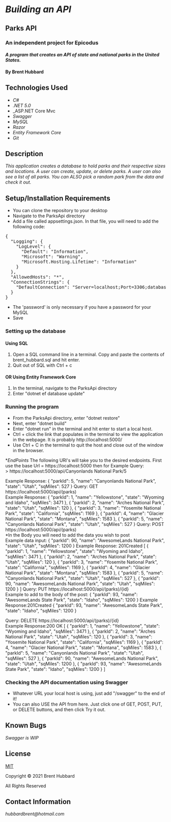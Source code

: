# _Building an API_
## Parks API
### An independent project for Epicodus

#### _A program that creates an API of state and national parks in the United States._

#### By Brent Hubbard

## Technologies Used

* _C#_
* _.NET 5.0_
* _<span>ASP.NET</span> Core Mvc 
* _Swagger_
* _MySQL_
* _Razor_
* _Entity Framework Core_
* _Git_

## Description

_This application creates a database to hold parks and their respective sizes and locations. A user can create, update, or delete parks. A user can also see a list of all parks. You can ALSO pick a random park from the data and check it out._

## Setup/Installation Requirements

* You can clone the repository to your desktop
* Navigate to the ParksApi directory
* Add a file called appsettings.json. In that file, you will need to add the following code:
<pre>
{
  "Logging": {
    "LogLevel": {
      "Default": "Information",
      "Microsoft": "Warning",
      "Microsoft.Hosting.Lifetime": "Information"
    }
  },
  "AllowedHosts": "*",
  "ConnectionStrings": {
    "DefaultConnection": "Server=localhost;Port=3306;database=park;uid=root;pwd=<em>password</em>;"
  }
}
</pre>
* The 'password' is only necessary if you have a password for your MySQL
* Save
### Setting up the database
#### Using SQL
1. Open a SQL command line in a terminal. Copy and paste the contents of brent_hubbard.sql and hit enter.
2. Quit out of SQL with Ctrl + c
#### OR Using Entity Framework Core
1. In the terminal, navigate to the ParksApi directory
2. Enter "dotnet ef database update"
### Running the program
* From the ParksApi directory, enter "dotnet restore"
* Next, enter "dotnet build"
* Enter "dotnet run" in the terminal and hit enter to start a local host. 
* Ctrl + click the link that populates in the terminal to view the application in the webpage. It is probably http://localhost:5000/
* Use Ctrl + C in the terminal to quit the host and close out of the window in the browser.

*_EndPoints_
The following URl's will take you to the desired endpoints.
First use the base Url = https://localhost:5000
then for 
Example Query:<br/>>
 https://localhost:5000/api/Canyonlands National Park/5

Example Response:
{
   "parkId": 5,
        "name": "Canyonlands National Park",
        "state": "Utah",
        "sqMiles": 527
}
Query: GET  https://localhost:5000/api/(parks) <br /> 
Example Response: {
        "parkId": 1,
        "name": "Yellowstone",
        "state": "Wyoming and Idaho",
        "sqMiles": 3471
    },
    {
        "parkId": 2,
        "name": "Arches National Park",
        "state": "Utah",
        "sqMiles": 120
    },
    {
        "parkId": 3,
        "name": "Yosemite National Park",
        "state": "California",
        "sqMiles": 1169
    },
    {
        "parkId": 4,
        "name": "Glacier National Park",
        "state": "Montana",
        "sqMiles": 1583
    },
    {
        "parkId": 5,
        "name": "Canyonlands National Park",
        "state": "Utah",
        "sqMiles": 527
    }
Query: POST https://localhost:5000/api/(parks)
<br /> 
*In the Body you will need to add the data you wish to post <br/>
Example data input: 
 {
        "parkId": 90,
        "name": "AwesomeLands National Park",
        "state": "Utah",
        "sqMiles": 1200
    }
Example Response: 201Created
[
    {
        "parkId": 1,
        "name": "Yellowstone",
        "state": "Wyoming and Idaho",
        "sqMiles": 3471
    },
    {
        "parkId": 2,
        "name": "Arches National Park",
        "state": "Utah",
        "sqMiles": 120
    },
    {
        "parkId": 3,
        "name": "Yosemite National Park",
        "state": "California",
        "sqMiles": 1169
    },
    {
        "parkId": 4,
        "name": "Glacier National Park",
        "state": "Montana",
        "sqMiles": 1583
    },
    {
        "parkId": 5,
        "name": "Canyonlands National Park",
        "state": "Utah",
        "sqMiles": 527
    },
    {
        "parkId": 90,
        "name": "AwesomeLands National Park",
        "state": "Utah",
        "sqMiles": 1200
    }
]
Query: PUT  https://localhost:5000/api/(parks)/{id}<br /> 
Example to add to the body of the post:
 {
        "parkId": 93,
        "name": "AwesomeLands State Park",
        "state": "Idaho",
        "sqMiles": 1200
    }
Example Response:201Created
{
    "parkId": 93,
    "name": "AwesomeLands State Park",
    "state": "Idaho",
    "sqMiles": 1200
}

Query: DELETE  https://localhost:5000/api/(parks)/{id}<br /> 
Example Response:200 OK
[
    {
        "parkId": 1,
        "name": "Yellowstone",
        "state": "Wyoming and Idaho",
        "sqMiles": 3471
    },
    {
        "parkId": 2,
        "name": "Arches National Park",
        "state": "Utah",
        "sqMiles": 120
    },
    {
        "parkId": 3,
        "name": "Yosemite National Park",
        "state": "California",
        "sqMiles": 1169
    },
    {
        "parkId": 4,
        "name": "Glacier National Park",
        "state": "Montana",
        "sqMiles": 1583
    },
    {
        "parkId": 5,
        "name": "Canyonlands National Park",
        "state": "Utah",
        "sqMiles": 527
    },
    {
        "parkId": 90,
        "name": "AwesomeLands National Park",
        "state": "Utah",
        "sqMiles": 1200
    },
    {
        "parkId": 93,
        "name": "AwesomeLands State Park",
        "state": "Idaho",
        "sqMiles": 1200
    }
]


### Checking the API documentation using Swagger
* Whatever URL your local host is using, just add "/swagger" to the end of it!
* You can also USE the API from here. Just click one of GET, POST, PUT, or DELETE buttons, and then click Try it out. 

## Known Bugs
 _Swagger is WIP_ 


## License

[MIT](https://opensource.org/licenses/MIT)

Copyright © 2021 Brent Hubbard

All Rights Reserved

## Contact Information
_hubbardbrent@hotmail.com_